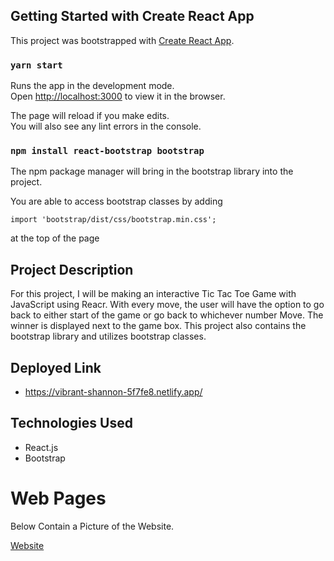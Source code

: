 ## Getting Started with Create React App

This project was bootstrapped with [Create React App](https://github.com/facebook/create-react-app).

### `yarn start`

Runs the app in the development mode.\
Open [http://localhost:3000](http://localhost:3000) to view it in the browser.

The page will reload if you make edits.\
You will also see any lint errors in the console.

### `npm install react-bootstrap bootstrap`

The npm package manager will bring in the bootstrap library into the project.

You are able to access bootstrap classes by adding 

```import 'bootstrap/dist/css/bootstrap.min.css';``` 

at the top of the page 


## Project Description

For this project, I will be making an interactive Tic Tac Toe Game with JavaScript using Reacr. With every move, the user will have the option to go back to either start of the game or go back to whichever number Move. The winner is displayed next to the game box. This project also contains the bootstrap library and utilizes bootstrap classes.

## Deployed Link

* https://vibrant-shannon-5f7fe8.netlify.app/

## Technologies Used 

* React.js
* Bootstrap

# Web Pages 

Below Contain a Picture of the Website. 

[Website](https://res.cloudinary.com/stephaniev/image/upload/v1623736555/Screen_Shot_2021-06-15_at_1.54.36_AM_gsc9p4.png)